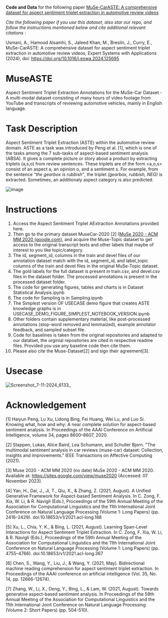 **Code and Data** for the following paper  [MuSe-CarASTE: A comprehensive dataset for aspect sentiment triplet extraction in automotive review videos](https://doi.org/10.1016/j.eswa.2024.125695) 

*Cite the following paper if you use this dataset, also star our repo, and follow the instructions mentioned below and cite additional relevant citations :*

Usmani, A., Hamood Alsamhi, S., Jaleed Khan, M., Breslin, J., Curry, E., MuSe-CarASTE: A comprehensive dataset for aspect sentiment triplet extraction in automotive review videos, Expert Systems with Applications (2024), doi: https://doi.org/10.1016/j.eswa.2024.125695

# MuseASTE
Aspect Sentiment Triplet Extraction Annotations for the MuSe-Car Dataset - A multi-modal dataset consisting of many hours of video footage from YouTube and transcripts of reviewing automotive vehicles, mainly in English language. 

# Task Description
Aspect Sentiment Triplet Extraction (ASTE) within the automotive review domain. ASTE as a task was introduced by Peng et al. [1], which is one of the tasks among the 7 sub-tasks of aspect-based sentiment analysis (ABSA). It gives a complete picture or story about a product by extracting triplets (a,s,o) from review sentences. These triplets are of the form <a,o,s> consist of an aspect a, an opinion o, and a sentiment s.   For example, from the sentence *“the gearbox is rubbish”*, the triplet *(gearbox, rubbish, NEG)* is extracted. Sometimes, an additionaly aspect category is also predicted.

![image](https://github.com/user-attachments/assets/f0fa7462-cb25-4ec4-8e26-9c075661a058)

# Instructions
1.	Access the Aspect Sentiment Triplet AExtraction Annotations provided here.
2.	Then go to the primary dataset MuseCar-2020 [2] ([MuSe 2020 - ACM MM 2020 (google.com)](https://sites.google.com/view/muse2020), and acquire the Muse-Topic dataset to get access to the original transcript texts and other labels that maybe of interest to you like topic/category.
3.	The id, segment_id, columns in the train and devel files of our annotation dataset match with the id, segment_id, and label_topic columns of  the train and devel files in the original MuSe-Topic dataset.
4.	The gold labels for the full dataset is present in train.csv, and devel.csv files in the dataset folder. The processed annotations is present in the processed dataset folder.
5.	The code for generating figures, tables and charts is in Dataset Statistical Analysis.ipynb
6.	The code for Sampling is in Sampling.ipynb
7.	The Simplest version OF USECASE demo figure that creates ASTE knowledge graphs is in USECASE_DEMO_FIGURE_SIMPLEST_NOTEBOOK_VERSION.ipynb
8.	Other folders contain supplementary material, like post-processed annotations (stop-word removed and lemmaized), example annotator feedback, and sampled subset file.
9.	Code for baselines is taken from the original repositories and adapted to our datatset, the orginial repositories are cited in respective readme files. Provided you use any baseline code then cite them.
10.	Please also cite the Muse-Dataset[2] and sign their agreement[3].


# Usecase

![Screenshot_7-11-2024_6133_](https://github.com/user-attachments/assets/e5464294-606d-43fd-b64b-8bbe8204c61a)

#  Acknowledgement
[1] Haiyun Peng, Lu Xu, Lidong Bing, Fei Huang, Wei Lu, and Luo Si. Knowing what, how and why: A near complete solution for aspect-based sentiment analysis. In Proceedings of the AAAI Conference on Artificial Intelligence, volume 34, pages 8600–8607, 2020.

[2] Stappen, Lukas, Alice Baird, Lea Schumann, and Schuller Bjorn. "The multimodal sentiment analysis in car reviews (muse-car) dataset: Collection, insights and improvements." IEEE Transactions on Affective Computing (2021).

[3] Muse 2020 - ACM MM 2020 (no date) MuSe 2020 - ACM MM 2020. Available at: https://sites.google.com/view/muse2020 (Accessed: 07 November 2023).

[4] Yan, H., Dai, J., Ji, T., Qiu, X., & Zhang, Z. (2021, August). A Unified Generative Framework for Aspect-based Sentiment Analysis. In C. Zong, F. Xia, W. Li, & R. Navigli (Eds.), Proceedings of the 59th Annual Meeting of the Association for Computational Linguistics and the 11th International Joint Conference on Natural Language Processing (Volume 1: Long Papers) (pp. 2416–2429). doi:10.18653/v1/2021.acl-long.188

[5] Xu, L., Chia, Y. K., & Bing, L. (2021, August). Learning Span-Level Interactions for Aspect Sentiment Triplet Extraction. In C. Zong, F. Xia, W. Li, & R. Navigli (Eds.), Proceedings of the 59th Annual Meeting of the Association for Computational Linguistics and the 11th International Joint Conference on Natural Language Processing (Volume 1: Long Papers) (pp. 4755–4766). doi:10.18653/v1/2021.acl-long.367

[6] Chen, S., Wang, Y., Liu, J., & Wang, Y. (2021, May). Bidirectional machine reading comprehension for aspect sentiment triplet extraction. In Proceedings of the AAAI conference on artificial intelligence (Vol. 35, No. 14, pp. 12666-12674).

[7] Zhang, W., Li, X., Deng, Y., Bing, L., & Lam, W. (2021, August). Towards generative aspect-based sentiment analysis. In Proceedings of the 59th Annual Meeting of the Association for Computational Linguistics and the 11th International Joint Conference on Natural Language Processing (Volume 2: Short Papers) (pp. 504-510).

